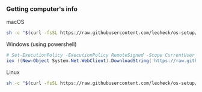 
### Getting computer's info

macOS
```bash
sh -c "$(curl -fsSL https://raw.githubusercontent.com/leoheck/os-setup/main/macos/macos-info.sh)"
```

Windows (using powershell)
```powershell
# Set-ExecutionPolicy -ExecutionPolicy RemoteSigned -Scope CurrentUser
iex ((New-Object System.Net.WebClient).DownloadString('https://raw.githubusercontent.com/leoheck/os-setup/main/win/windows-info.ps1'))
```

Linux
```bash
sh -c "$(curl -fsSL https://raw.githubusercontent.com/leoheck/os-setup/main/linux/linux-info.sh)"
```
